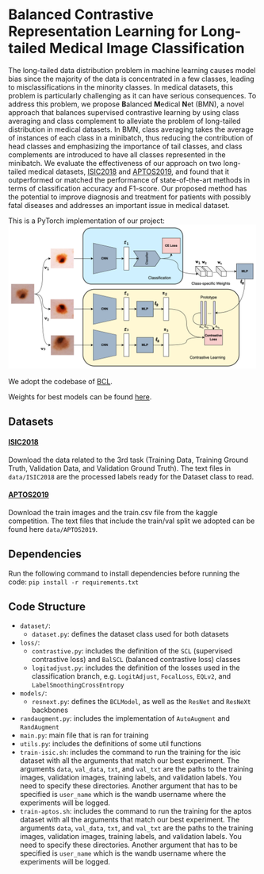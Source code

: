 # Balanced Contrastive Representation Learning for Long-tailed Medical Image Classification

The long-tailed data distribution problem in machine learning causes model bias since the majority of the data is concentrated in a few classes, leading to misclassifications in the minority classes. In medical datasets, this problem is particularly challenging as it can have serious consequences. To address this problem, we propose **B**alanced **M**edical **N**et (BMN), a novel approach that balances supervised contrastive learning by using class averaging and class complement to alleviate the problem of long-tailed distribution in medical datasets. In BMN, class averaging takes the average of instances of each class in a minibatch, thus reducing the contribution of head classes and emphasizing the importance of tail classes, and class complements are introduced to have all classes represented in the minibatch. We evaluate the effectiveness of our approach on two long-tailed medical datasets, [ISIC2018](https://challenge.isic-archive.com/landing/2018/) and [APTOS2019](https://www.kaggle.com/c/aptos2019-blindness-detection), and found that it outperformed or matched the performance of state-of-the-art methods in terms of classification accuracy and F1-score. Our proposed method has the potential to improve diagnosis and treatment for patients with possibly fatal diseases and addresses an important issue in medical dataset.

This is a PyTorch implementation of our project:
<img src="img/BMN_Horizontal (1).png" width="500" style="background-color:white;"/>

We adopt the codebase of [BCL](https://github.com/FlamieZhu/Balanced-Contrastive-Learning).

Weights for best models can be found [here](https://drive.google.com/drive/folders/1XsvUILrVPL2zEVpIf6RPz6vgO7tMHgSo?usp=sharing).

## Datasets

#### [ISIC2018](https://challenge.isic-archive.com/data/#2018)

Download the data related to the 3rd task (Training Data, Training Ground Truth, Validation Data, and Validation Ground Truth). The text files in <code>data/ISIC2018</code> are the processed labels ready for the Dataset class to read.

#### [APTOS2019](https://www.kaggle.com/c/aptos2019-blindness-detection)

Download the train images and the train.csv file from the kaggle competition. The text files that include the train/val split we adopted can be found here <code>data/APTOS2019</code>.

## Dependencies

Run the following command to install dependencies before running the code: <code>pip install -r requirements.txt</code>

## Code Structure

- <code>dataset/</code>:
    - <code>dataset.py</code>: defines the dataset class used for both datasets
- <code>loss/</code>:
    - <code>contrastive.py</code>: includes the definition of the <code>SCL</code> (supervised contrastive loss) and <code>BalSCL</code> (balanced contrastive loss) classes
    - <code>logitadjust.py</code>: includes the definition of the losses used in the classification branch, e.g. <code>LogitAdjust</code>, <code>FocalLoss</code>, <code>EQLv2</code>, and <code>LabelSmoothingCrossEntropy</code>
- <code>models/</code>:
    - <code>resnext.py</code>: defines the <code>BCLModel</code>, as well as the <code>ResNet</code> and <code>ResNeXt</code> backbones
- <code>randaugment.py</code>: includes the implementation of <code>AutoAugment</code> and <code>RandAugment</code>
- <code>main.py</code>: main file that is ran for training
- <code>utils.py</code>: includes the definitions of some util functions
- <code>train-isic.sh</code>: includes the command to run the training for the isic dataset with all the arguments that match our best experiment. The arguments <code>data</code>, <code>val_data</code>, <code>txt</code>, and <code>val_txt</code> are the paths to the training images, validation images, training labels, and validation labels. You need to specify these directories. Another argument that has to be specified is <code>user_name</code> which is the wandb username where the experiments will be logged.
- <code>train-aptos.sh</code>: includes the command to run the training for the aptos dataset with all the arguments that match our best experiment. The arguments <code>data</code>, <code>val_data</code>, <code>txt</code>, and <code>val_txt</code> are the paths to the training images, validation images, training labels, and validation labels. You need to specify these directories. Another argument that has to be specified is <code>user_name</code> which is the wandb username where the experiments will be logged.